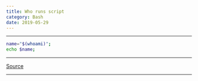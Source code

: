 ```yaml
---
title: Who runs script
category: Bash
date: 2019-05-29
---
```


-----

```bash
name="$(whoami)";
echo $name;
```

-----

[Source](http://nsk.lug.ru/system/10-seconds-guide-to-bash-shell)

-----
